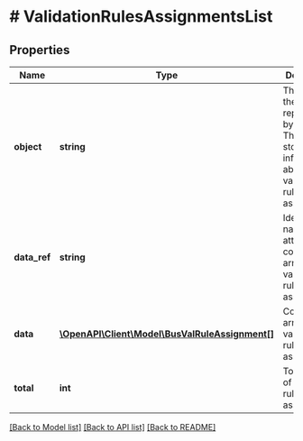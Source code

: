 # # ValidationRulesAssignmentsList

## Properties

Name | Type | Description | Notes
------------ | ------------- | ------------- | -------------
**object** | **string** | The type of the object represented by JSON. This object stores information about validation rules assignments. | [optional] [default to 'list']
**data_ref** | **string** | Identifies the name of the attribute that contains the array of validation rules assignments. | [optional] [default to 'data']
**data** | [**\OpenAPI\Client\Model\BusValRuleAssignment[]**](BusValRuleAssignment.md) | Contains array of validation rules assignments. | [optional]
**total** | **int** | Total number of validation rules assignments. | [optional]

[[Back to Model list]](../../README.md#models) [[Back to API list]](../../README.md#endpoints) [[Back to README]](../../README.md)
